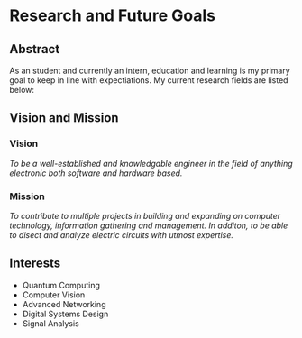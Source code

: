# Research and Future Goals

## Abstract

As an student and currently an intern, education and learning is my primary goal to keep in line with expectiations. My current research fields are listed below:

## Vision and Mission

### Vision

*To be a well-established and knowledgable engineer in the field of anything electronic both software and hardware based.*

### Mission

*To contribute to multiple projects in building and expanding on computer technology, information gathering and management. In additon, to be able to disect and analyze electric circuits with utmost expertise.*

## Interests

- Quantum Computing
- Computer Vision
- Advanced Networking
- Digital Systems Design
- Signal Analysis